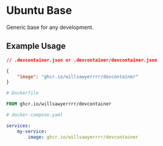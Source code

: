 # Ubuntu Base

Generic base for any development.

## Example Usage

```json
// .devcontainer.json or .devcontainer/devcontainer.json

{
    "image": "ghcr.io/willsawyerrrr/devcontainer"
}
```

```dockerfile
# Dockerfile

FROM ghcr.io/willsawyerrrr/devcontainer
```

```yaml
# docker-compose.yaml

services:
    my-service:
        image: ghcr.io/willsawyerrrr/devcontainer
```
